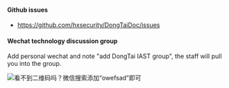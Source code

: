 #### Github issues
- https://github.com/hxsecurity/DongTaiDoc/issues

#### Wechat technology discussion group
Add personal wechat and note "add DongTai IAST group", the staff will pull you into the group.

![看不到二维码吗？微信搜索添加“owefsad”即可](https://hxsecurity.github.io/DongTai-Doc/doc/assets/aboutus/wechat.jpeg)
